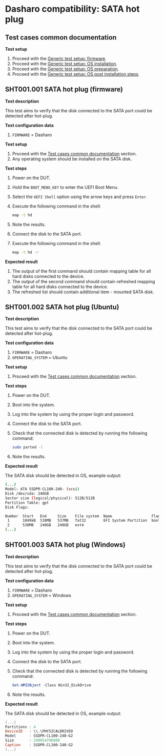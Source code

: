 # Dasharo compatibility: SATA hot plug

## Test cases common documentation

**Test setup**

1. Proceed with the
   [Generic test setup: firmware](../generic-test-setup.md#firmware).
1. Proceed with the
   [Generic test setup: OS installation](../generic-test-setup.md#os-installation).
1. Proceed with the
   [Generic test setup: OS preparation](../generic-test-setup.md#os-preparation).
1. Proceed with the
   [Generic test setup: OS post installation steps](../generic-test-setup.md#post-installation).

## SHT001.001 SATA hot plug (firmware)

**Test description**

This test aims to verify that the disk connected to the SATA port could be
detected after hot-plug.

**Test configuration data**

1. `FIRMWARE` = Dasharo

**Test setup**

1. Proceed with the
   [Test cases common documentation](#test-cases-common-documentation) section.
1. Any operating system should be installed on the SATA disk.

**Test steps**

1. Power on the DUT.
1. Hold the `BOOT_MENU_KEY` to enter the UEFI Boot Menu.
1. Select the `UEFI Shell` option using the arrow keys and press `Enter`.
1. Execute the following command in the shell:

    ```bash
    map -t hd
    ```

1. Note the results.
1. Connect the disk to the SATA port.
1. Execute the following command in the shell:

    ```bash
    map -t hd -r
    ```

**Expected result**

1. The output of the first command should contain mapping table for all hard
    disks connected to the device.
1. The output of the second command should contain refreshed mapping table for
    all hard disks connected to the device.
1. The refreshed list should contain additional item - mounted SATA disk.

## SHT001.002 SATA hot plug (Ubuntu)

**Test description**

This test aims to verify that the disk connected to the SATA port could be
detected after hot-plug.

**Test configuration data**

1. `FIRMWARE` = Dasharo
1. `OPERATING_SYSTEM` = Ubuntu

**Test setup**

1. Proceed with the
   [Test cases common documentation](#test-cases-common-documentation) section.

**Test steps**

1. Power on the DUT.
1. Boot into the system.
1. Log into the system by using the proper login and password.
1. Connect the disk to the SATA port.
1. Check that the connected disk is detected by running the following command:

    ```bash
    sudo parted -l
    ```

1. Note the results.

**Expected result**

The SATA disk should be detected in OS, example output:

```bash
(...)
Model: ATA SSDPR-CL100-240- (scsi)
Disk /dev/sda: 240GB
Sector size (logical/physical): 512B/512B
Partition Table: gpt
Disk Flags:

Number  Start   End     Size    File system  Name                  Flags
 1      1049kB  538MB   537MB   fat32        EFI System Partition  boot, esp
 2      538MB   240GB   240GB   ext4
(...)
```

## SHT001.003 SATA hot plug (Windows)

**Test description**

This test aims to verify that the disk connected to the SATA port could be
detected after hot-plug.

**Test configuration data**

1. `FIRMWARE` = Dasharo
1. `OPERATING_SYSTEM` = Windows

**Test setup**

1. Proceed with the
   [Test cases common documentation](#test-cases-common-documentation) section.

**Test steps**

1. Power on the DUT.
1. Boot into the system.
1. Log into the system by using the proper login and password.
1. Connect the disk to the SATA port.
1. Check that the connected disk is detected by running the following command:

    ```powershell
    Get-WMIObject -Class Win32_DiskDrive
    ```

1. Note the results.

**Expected result**

The SATA disk should be detected in OS, example output:

```powershell
(...)
Partitions : 4
DeviceID   : \\.\PHYSICALDRIVE0
Model      : SSDPR-CL100-240-G2
Size       : 240054796800
Caption    : SSDPR-CL100-240-G2
(...)
```
